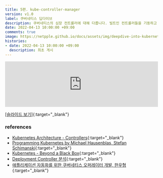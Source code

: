 ```yaml
---
title: 5편. kube-controller-manager
version: v1.0
label: 쿠버네티스 딥다이브
description: 쿠버네티스의 심장 컨트롤러에 대해 다룹니다. 빌트인 컨트롤러들을 기동하고 관리하는 컨트롤러 매니저에 대해 알아보고 다양한 컨트롤러들을 소개하고 이들이 협력하여 일하는 방법에 대해 얘기합니다.
date: 2022-04-13 10:00:00 +09:00
comments: true
image: https://netpple.github.io/docs/assets/img/deepdive-into-kubernetes-5-kube-controller-manager.png
histories:
- date: 2022-04-13 10:00:00 +09:00
  description: 최초 게시
---
```

<div class="responsive-wrap">
    <iframe src="https://docs.google.com/presentation/d/e/2PACX-1vSesDmeRbVmGoXG8RaCE_RRNFaUybWiN30s-UawDds05usmkclFPt0UR7pbcWn1O1nwtDu26yoMwxOc/embed?start=false&loop=false&delayms=3000" frameborder="0" width="100%" allowfullscreen="true" mozallowfullscreen="true" webkitallowfullscreen="true"></iframe>
</div>

[[슬라이드 보기]](https://docs.google.com/presentation/d/1ORyI8sj7RM1ziXhuInDoE_UTaQGYQ7pUwXVS-laVm1Y/edit#){:target="_blank"}

### references
- [Kubernetes Architecture - Controllers](https://kubernetes.io/docs/concepts/architecture/controller/){:target="_blank"}
- [Programming Kubernetes by Michael Hausenblas, Stefan Schimanski](https://www.oreilly.com/library/view/programming-kubernetes/9781492047094/){:target="_blank"}
- [Kubernetes - Beyond a Black Box](https://www.slideshare.net/harryzhang735/kubernetes-beyond-a-black-box-part-1){:target="_blank"}
- [Deployment Controller 분석](https://www.huweihuang.com/k8s-source-code-analysis/kube-controller-manager/deployment-controller.html){:target="_blank"}
- [애플리케이션 자동화를 위한 쿠버네티스 오퍼레이터 개발, 한우형](https://www.youtube.com/watch?v=abHOcr-HTI4){:target="_blank"}
